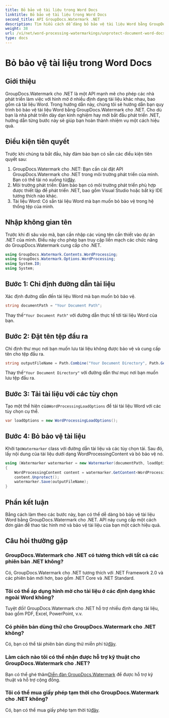 ```yaml
---
title: Bỏ bảo vệ tài liệu trong Word Docs
linktitle: Bỏ bảo vệ tài liệu trong Word Docs
second_title: API GroupDocs.Watermark .NET
description: Tìm hiểu cách dễ dàng bỏ bảo vệ tài liệu Word bằng GroupDocs.Watermark cho .NET. Thực hiện theo hướng dẫn từng bước của chúng tôi.
weight: 38
url: /vi/net/word-processing-watermarkings/unprotect-document-word-docs/
type: docs
---
```

# Bỏ bảo vệ tài liệu trong Word Docs

## Giới thiệu
GroupDocs.Watermark cho .NET là một API mạnh mẽ cho phép các nhà phát triển làm việc với hình mờ ở nhiều định dạng tài liệu khác nhau, bao gồm cả tài liệu Word. Trong hướng dẫn này, chúng tôi sẽ hướng dẫn bạn quy trình bỏ bảo vệ tài liệu Word bằng GroupDocs.Watermark cho .NET. Cho dù bạn là nhà phát triển dày dạn kinh nghiệm hay mới bắt đầu phát triển .NET, hướng dẫn từng bước này sẽ giúp bạn hoàn thành nhiệm vụ một cách hiệu quả.
## Điều kiện tiên quyết
Trước khi chúng ta bắt đầu, hãy đảm bảo bạn có sẵn các điều kiện tiên quyết sau:
1.  GroupDocs.Watermark cho .NET: Bạn cần cài đặt API GroupDocs.Watermark cho .NET trong môi trường phát triển của mình. Bạn có thể tải nó xuống từ[đây](https://releases.groupdocs.com/Watermark/net/).
2. Môi trường phát triển: Đảm bảo bạn có môi trường phát triển phù hợp được thiết lập để phát triển .NET, bao gồm Visual Studio hoặc bất kỳ IDE tương thích nào khác.
3. Tài liệu Word: Có sẵn tài liệu Word mà bạn muốn bỏ bảo vệ trong hệ thống tệp của mình.

## Nhập không gian tên
Trước khi đi sâu vào mã, bạn cần nhập các vùng tên cần thiết vào dự án .NET của mình. Điều này cho phép bạn truy cập liền mạch các chức năng do GroupDocs.Watermark cung cấp cho .NET.
```csharp
using GroupDocs.Watermark.Contents.WordProcessing;
using GroupDocs.Watermark.Options.WordProcessing;
using System.IO;
using System;
```
## Bước 1: Chỉ định đường dẫn tài liệu
Xác định đường dẫn đến tài liệu Word mà bạn muốn bỏ bảo vệ.
```csharp
string documentPath = "Your Document Path";
```
 Thay thế`"Your Document Path"` với đường dẫn thực tế tới tài liệu Word của bạn.
## Bước 2: Đặt tên tệp đầu ra
Chỉ định thư mục nơi bạn muốn lưu tài liệu không được bảo vệ và cung cấp tên cho tệp đầu ra.
```csharp
string outputFileName = Path.Combine("Your Document Directory", Path.GetFileName(documentPath));
```
 Thay thế`"Your Document Directory"` với đường dẫn thư mục nơi bạn muốn lưu tệp đầu ra.
## Bước 3: Tải tài liệu với các tùy chọn
 Tạo một thể hiện của`WordProcessingLoadOptions` để tải tài liệu Word với các tùy chọn cụ thể.
```csharp
var loadOptions = new WordProcessingLoadOptions();
```
## Bước 4: Bỏ bảo vệ tài liệu
 Khởi tạo`Watermarker` class với đường dẫn tài liệu và các tùy chọn tải. Sau đó, lấy nội dung của tài liệu dưới dạng WordProcessingContent và bỏ bảo vệ nó.
```csharp
using (Watermarker watermarker = new Watermarker(documentPath, loadOptions))
{
    WordProcessingContent content = watermarker.GetContent<WordProcessingContent>();
    content.Unprotect();
    watermarker.Save(outputFileName);
}
```

## Phần kết luận
Bằng cách làm theo các bước này, bạn có thể dễ dàng bỏ bảo vệ tài liệu Word bằng GroupDocs.Watermark cho .NET. API này cung cấp một cách đơn giản để thao tác hình mờ và bảo vệ tài liệu của bạn một cách hiệu quả.
## Câu hỏi thường gặp
### GroupDocs.Watermark cho .NET có tương thích với tất cả các phiên bản .NET không?
Có, GroupDocs.Watermark cho .NET tương thích với .NET Framework 2.0 và các phiên bản mới hơn, bao gồm .NET Core và .NET Standard.
### Tôi có thể áp dụng hình mờ cho tài liệu ở các định dạng khác ngoài Word không?
Tuyệt đối! GroupDocs.Watermark cho .NET hỗ trợ nhiều định dạng tài liệu, bao gồm PDF, Excel, PowerPoint, v.v.
### Có phiên bản dùng thử cho GroupDocs.Watermark cho .NET không?
 Có, bạn có thể tải phiên bản dùng thử miễn phí từ[đây](https://releases.groupdocs.com/).
### Làm cách nào tôi có thể nhận được hỗ trợ kỹ thuật cho GroupDocs.Watermark cho .NET?
 Bạn có thể ghé thăm[Diễn đàn GroupDocs.Watermark](https://forum.groupdocs.com/c/watermark/19) để được hỗ trợ kỹ thuật và hỗ trợ cộng đồng.
### Tôi có thể mua giấy phép tạm thời cho GroupDocs.Watermark cho .NET không?
 Có, bạn có thể mua giấy phép tạm thời từ[đây](https://purchase.groupdocs.com/temporary-license/).